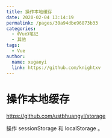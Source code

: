 ```yaml
---
title: 操作本地缓存
date: 2020-02-04 13:14:19
permalink: /pages/30a94dbe96873b33
categories:
  - 《Vue》笔记
  - 其他
tags:
  - Vue
author:
  name: xugaoyi
  link: https://github.com/knightxv
---
```

# 操作本地缓存

<https://github.com/ustbhuangyi/storage>

操作 sessionStorage 和 localStorage 。
